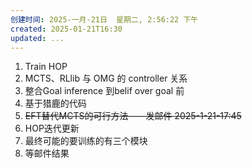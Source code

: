 ```yaml
---
创建时间: 2025-一月-21日  星期二, 2:56:22 下午
created: 2025-01-21T16:30
updated: ...
---
```

1. Train HOP
2. MCTS、RLlib 与 OMG 的  controller 关系
3. 整合Goal inference 到belif over goal 前
4. 基于猎鹿的代码
5. ~~EFT替代MCTS的可行方法——发邮件 2025-1-21-17:45~~
6. HOP迭代更新
7. 最终可能的要训练的有三个模块
8. 等邮件结果